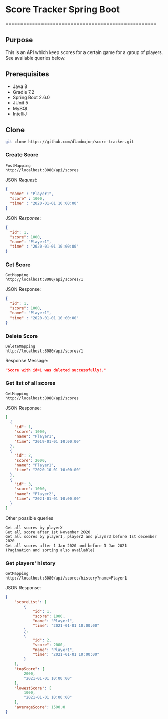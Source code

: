 # Score Tracker Spring Boot

===================================================
## Purpose
This is an API which keep scores for a certain game for a group of players. See available queries below.

## Prerequisites

* Java 8
* Gradle 7.2
* Spring Boot 2.6.0
* JUnit 5
* MySQL
* IntelliJ

Clone
--------

```sh
git clone https://github.com/dlambujon/score-tracker.git
```

### Create Score

```
PostMapping
http://localhost:8080/api/scores
```

JSON _Request_:

```json
{
  "name" : "Player1",
  "score" : 1000,
  "time" : "2020-01-01 10:00:00"
}
```
JSON _Response_:

```json
{
  "id": 1,
  "score": 1000,
  "name": "Player1",
  "time" : "2020-01-01 10:00:00"
}
```

### Get Score 

```
GetMapping
http://localhost:8080/api/scores/1
```

JSON Response:

```json
{
  "id": 1,
  "score": 1000,
  "name": "Player1",
  "time" : "2020-01-01 10:00:00"
}
```

### Delete Score

```
DeleteMapping
http://localhost:8080/api/scores/1
```

Response Message:

```json
"Score with id=1 was deleted successfully!."
```

### Get list of all scores

```
GetMapping
http://localhost:8080/api/scores
```

JSON Response:

```json
[
  {
    "id": 1,
    "score": 1000,
    "name": "Player1",
    "time": "2019-01-01 10:00:00"
  },
  {
    "id": 2,
    "score": 2000,
    "name": "Player1",
    "time": "2020-10-01 10:00:00"
  },
  {
    "id": 3,
    "score": 1000,
    "name": "Player2",
    "time": "2021-01-01 10:00:00"
  }
]
```
Other possible queries
```
Get all scores by playerX
Get all score after 1st November 2020
Get all scores by player1, player2 and player3 before 1st december 2020
Get all scores after 1 Jan 2020 and before 1 Jan 2021
(Pagination and sorting also available)
```

### Get players' history

```
GetMapping
http://localhost:8080/api/scores/history?name=Player1
```

JSON Response:

```json
{
    "scoreList": [
        {
            "id": 1,
            "score": 1000,
            "name": "Player1",
            "time": "2021-01-01 10:00:00"
        },
        {
            "id": 2,
            "score": 2000,
            "name": "Player1",
            "time": "2021-01-01 10:00:00"
        }
    ],
    "topScore": [
        2000,
        "2021-01-01 10:00:00"
    ],
    "lowestScore": [
        1000,
        "2021-01-01 10:00:00"
    ],
    "averageScore": 1500.0
}
```
